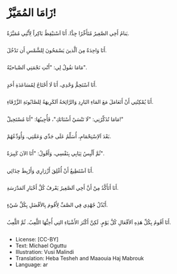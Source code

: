# زَامَا المُمَيَّزْ!

##
يَنامُ أَخِي الصَّغِيرُ مُتَأَخِّرًا جِدًّا.
أَنَا اَسْتيْقِظُ بَاكِراً لِأَنَّنِي مُمَيَّزَةٌ.

##
أَنَا وَاحِدَةٌ مِنَ اَلَّذينَ يَسْمَحُونَ لِلشَّمْسِ أَن تَدْخُلَ.

##
مَامَا تقُولُ لِي: "أَنْتِ نَجْمَتِي اَلصَّباحيّةُ".

##
أَنَا اَسْتَحِمُّ وَحْدِي، أَنَا لَا أَحْتَاجُ لِمُسَاعَدَةِ أَحَدٍ.

##
أَنَا يُمْكِنُنِي أَنْ أَتَعَامَلَ مَعَ المَاءِ البَارِدِ وَالرَّائِحَةُ اَلكَرِيهَةُ لِلصَّابُونَةِ الزَّرْقَاءِ.

##
مَامَا تُذَكِّرُنِي: "لَا تَنْسَيْ أَسْنَانَكِ"، فَأُجِيبُهَا: "أَنَا مُسْتَحِيلْ!"

##
بَعْدَ اَلاِسْتِحْمَامِ، أُسَلِّمُ عَلَى جَدِّي وَعَمَّتِي، وَأُوَدِّعُهُمْ.

##
ثُمَّ أَلْبِسُ ثِيَابِي بِنَفْسِي، وَأَقُولُ: "أَنَا الآنَ كَبِيرَةٌ".

##
أَنَا اَسْتَطِيعُ أَنْ أُغْلِقَ أَزْرَارِي وَأَرْبِطَ حِذَائِي.

##
أَنَا أَتَأَكَّدُ مِنْ أَنَّ أَخِي اَلصَّغِيرُ يَعْرفُ كُلَّ أَخْبَارِ اَلمَدْرَسَةِ.

##
أَبْذُلُ جُهْدِي فِي الصَّفِّ لِأَقُومَ بِالأفْضَلِ بِكُلِّ شَيْءٍ.

##
أَنَا أَقُومُ بِكُلِّ هَذِهِ اَلأفْعَالِ كُلَّ يَوْمٍ.
لَكِنَّ أَكْثَرَ الأَشْيَاءِ التِي أُحِبُّهَا اللَّعِبُ.
ثُمَّ اللَّعِبُ.

##
* License: [CC-BY]
* Text: Michael Oguttu
* Illustration: Vusi Malindi
* Translation: Heba Tesheh and Maaouia Haj Mabrouk
* Language: ar
